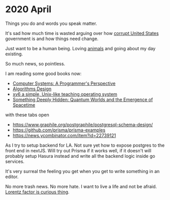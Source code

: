 # 2020 April

Things you do and words you speak matter.

It's sad how much time is wasted arguing over how [corrupt United States](https://www.reddit.com/r/bestof/comments/fx03ri/upm_me_all_dogs_lays_out_the_trump/) government is and how things need change.

Just want to be a human being. Loving [animals](https://wiki.nikitavoloboev.xyz/environment/veganism) and going about my day existing.

So much news, so pointless.

I am reading some good books now:

- [Computer Systems: A Programmer's Perspective](https://www.goodreads.com/book/show/829182.Computer_Systems)
- [Algorithms Design](https://www.goodreads.com/book/show/145055.Algorithm_Design)
- [xv6 a simple, Unix-like teaching operating system](https://www.goodreads.com/book/show/28241422-xv6-a-simple-unix-like-teaching-operating-system)
- [Something Deeply Hidden: Quantum Worlds and the Emergence of Spacetime](https://www.goodreads.com/book/show/44065062-something-deeply-hidden)

with these tabs open

- https://www.graphile.org/postgraphile/postgresql-schema-design/
- https://github.com/prisma/prisma-examples
- https://news.ycombinator.com/item?id=22739121

As I try to setup backend for LA. Not sure yet how to expose postgres to the front end in nextJS. Will try out Prisma if it works well, if it doesn't will probably setup Hasura instead and write all the backend logic inside go services.

It's very surreal the feeling you get when you get to write something in an editor.

No more trash news. No more hate. I want to live a life and not be afraid. [Lorentz factor is curious thing](https://en.wikipedia.org/wiki/Lorentz_factor).
